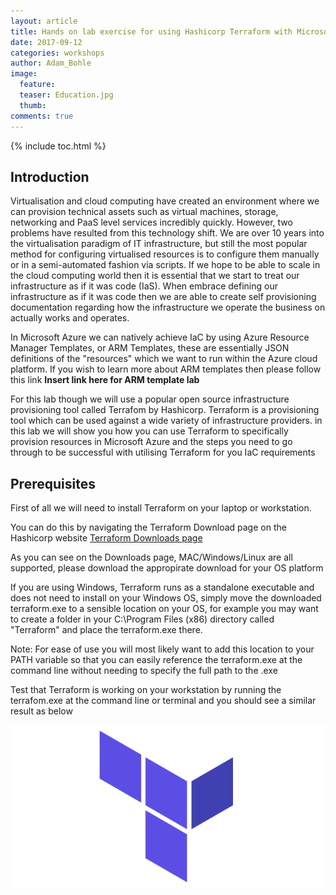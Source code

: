 ```yaml
---
layout: article
title: Hands on lab exercise for using Hashicorp Terraform with Microsoft Azure
date: 2017-09-12
categories: workshops
author: Adam_Bohle
image:
  feature: 
  teaser: Education.jpg
  thumb: 
comments: true
---
```


{% include toc.html %}

## Introduction

Virtualisation and cloud computing have created an environment where we can provision technical assets such as virtual machines, storage, networking and PaaS level services incredibly quickly. However, two problems have resulted from this technology shift. We are over 10 years into the virtualisation paradigm of IT infrastructure, but still the most popular method for configuring virtualised resources is to configure them manually or in a semi-automated fashion via scripts. If we hope to be able to scale in the cloud computing world then it is essential that we start to treat our infrastructure as if it was code (IaS). When embrace defining our infrastructure as if it was code then we are able to create self provisioning documentation regarding how the infrastructure we operate the business on actually works and operates. 

In Microsoft Azure we can natively achieve IaC by using Azure Resource Manager Templates, or ARM Templates, these are essentially JSON definitions of the "resources" which we want to run within the Azure cloud platform. If you wish to learn more about ARM templates then please follow this link **Insert link here for ARM template lab**

For this lab though we will use a popular open source infrastructure provisioning tool called Terrafom by Hashicorp. Terraform is a provisioning tool which can be used against a wide variety of infrastructure providers. in this lab we will show you how you can use Terraform to specifically provision resources in Microsoft Azure and the steps you need to go through to be successful with utilising Terraform for you IaC requirements

## Prerequisites

First of all we will need to install Terraform on your laptop or workstation. 

You can do this by navigating the Terraform Download page on the Hashicorp website [Terraform Downloads page](https://www.terraform.io/downloads.html)

As you can see on the Downloads page, MAC/Windows/Linux are all supported, please download the appropirate download for your OS platform

If you are using Windows, Terraform runs as a standalone executable and does not need to install on your Windows OS, simply move the downloaded terraform.exe to a sensible location on your OS, for example you may want to create a folder in your C:\Program Files (x86) directory called "Terraform" and place the terraform.exe there.

Note: For ease of use you will most likely want to add this location to your PATH variable so that you can easily reference the terraform.exe at the command line without needing to specify the full path to the .exe

Test that Terraform is working on your workstation by running the terrafom.exe at the command line or terminal and you should see a similar result as below

![](/images/Terraform.png)